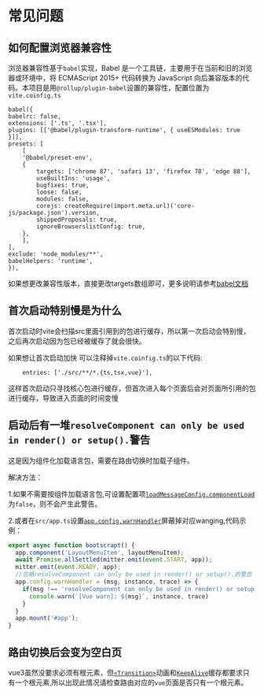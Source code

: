 # 常见问题

## 如何配置浏览器兼容性
浏览器兼容性基于`babel`实现，Babel 是一个工具链，主要用于在当前和旧的浏览器或环境中，将 ECMAScript 2015+ 代码转换为 JavaScript 向后兼容版本的代码。本项目是用`@rollup/plugin-babel`设置的兼容性，配置位置为`vite.coinfig.ts`
```
babel({
babelrc: false,
extensions: ['.ts', '.tsx'],
plugins: [['@babel/plugin-transform-runtime', { useESModules: true }]],
presets: [
    [
    '@babel/preset-env',
    {
        targets: ['chrome 87', 'safari 13', 'firefox 78', 'edge 88'],
        useBuiltIns: 'usage',
        bugfixes: true,
        loose: false,
        modules: false,
        corejs: createRequire(import.meta.url)('core-js/package.json').version,
        shippedProposals: true,
        ignoreBrowserslistConfig: true,
    },
    ],
],
exclude: 'node_modules/**',
babelHelpers: 'runtime',
}),
```
如果想更改兼容性版本，直接更改targets数组即可，更多说明请参考[babel文档](https://babel.docschina.org/docs/en/babel-preset-env/#targets)

## 首次启动特别慢是为什么
首次启动时vite会扫描src里面引用到的包进行缓存，所以第一次启动会特别慢，之后再次启动因为包已经被缓存了就会很快。

如果想让首次启动加快 可以注释掉`vite.coinfig.ts`的以下代码:
```
    entries: ['./src/**/*.{ts,tsx,vue}'],
```
这样首次启动只寻找核心包进行缓存，但首次进入每个页面后会对页面所引用的包进行缓存，导致进入页面的时间变慢

## 启动后有一堆`resolveComponent can only be used in render() or setup().`警告

这是因为组件化加载语言包，需要在路由切换时加载子组件。

解决方法：

1.如果不需要按组件加载语言包,可设置配置项[`loadMessageConfig.componentLoad`](/guide/config.md#国际化配置)为`false`，则不会产生此警告。

2.或者在`src/app.ts`设置[`app.config.warnHandler`](https://cn.vuejs.org/api/application.html#app-config-warnhandler)屏蔽掉对应wanging,代码示例：
```ts
export async function bootscrapt() {
  app.component('LayoutMenuItem', layoutMenuItem);
  await Promise.allSettled(mitter.emit(event.START, app));
  mitter.emit(event.READY, app);
  //忽略resolveComponent can only be used in render() or setup().的警告
  app.config.warnHandler = (msg, instance, trace) => {
    if(msg !== 'resolveComponent can only be used in render() or setup().'){
      console.warn(`[Vue warn]: ${msg}`, instance, trace)
    }
  }
  app.mount('#app');
}
```

## 路由切换后会变为空白页

vue3虽然没要求必须有根元素，但[`<Transition>`](https://cn.vuejs.org/api/built-in-components.html#transition)动画和[`KeepAlive`](https://cn.vuejs.org/api/built-in-components.html#keepalive)缓存都要求只有一个根元素,所以出现此情况请检查路由对应的`vue`页面是否只有一个根元素。